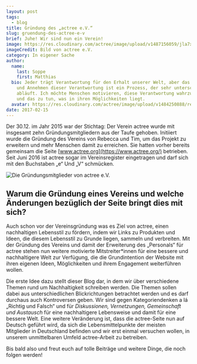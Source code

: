 ```yaml
---
layout: post
tags:
  - blog
title: Gründung des „actree e.V.“
slug: gruendung-des-actree-e-v
brief: Juhe! Wir sind nun ein Verein!
image: https://res.cloudinary.com/actree/image/upload/v1487156059/jla7xbwfeqlk5l9vwu1u.jpg
imageCredit: Bild von actree e.V.
category: In eigener Sache
author:
  name:
    last: Soppe
    first: Matthias
  bio: Jeder trägt Verantwortung für den Erhalt unserer Welt, aber das Erkennen
    und Annehmen dieser Verantwortung ist ein Prozess, der sehr unterschiedlich
    abläuft. Ich möchte Menschen motivieren, diese Verantwortung wahrzunehmen
    und das zu tun, was in ihren Möglichkeiten liegt.
  avatar: https://res.cloudinary.com/actree/image/upload/v1484250888/rerogbrtirzrkwqcamaz.jpg
date: 2017-02-15
---
```


Der 30.12. im Jahr 2015 war der Stichtag: Der Verein actree wurde mit insgesamt zehn Gründungsmitgliedern aus der Taufe gehoben. Initiiert wurde die Gründung des Vereins von Rebecca und Tim, um das Projekt zu erweitern und mehr Menschen damit zu erreichen. Sie hatten vorher bereits gemeinsam die Seite [www.actree.org](https://www.actree.org/) betrieben. Seit Juni 2016 ist actree sogar im Vereinsregister eingetragen und darf sich mit den Buchstaben „e“ Und „V“ schmücken.

![Die Gründungsmitglieder von actree e.V.](//res.cloudinary.com/actree/image/upload/v1471168222/khy8thpmwya9lu9wrcqc.jpg)

## Warum die Gründung eines Vereins und welche Änderungen bezüglich der Seite bringt dies mit sich?

Auch schon vor der Vereinsgründung was es Ziel von actree, einen nachhaltigen Lebensstil zu fördern, indem wir Links zu Produkten und Ideen, die diesem Lebensstil zu Grunde liegen, sammeln und verbreiten. Mit der Gründung des Vereins und damit der Erweiterung des „Personals“ für actree stehen nun weitere motivierte Mitstreiter\*innen für eine bessere und nachhaltigere Welt zur Verfügung, die die Grundintention der Website mit ihren eigenen Ideen, Möglichkeiten und ihrem Engagement weiterführen wollen.

Die erste Idee dazu stellt dieser Blog dar, in dem wir über verschiedene Themen rund um Nachhaltigkeit schreiben werden. Die Themen sollen dabei aus unterschiedlichen Blickrichtungen betrachtet werden und es darf durchaus auch Kontroversen geben. Wir sind gegen Kategoriendenken a lá „Richtig und Falsch“ und für *Diskussionen, Vernetzungen, Gemeinschaft und Austausch* für eine nachhaltigere Lebensweise und damit für eine bessere Welt. Eine weitere Veränderung ist, dass die actree-Seite nun auf Deutsch geführt wird, da sich die Lebensmittelpunkte der meisten Mitglieder in Deutschland befinden und wir erst einmal versuchen wollen, in unserem unmittelbaren Umfeld actree-Arbeit zu betreiben.

Bis bald also und freut euch auf tolle Beiträge und weitere Dinge, die noch folgen werden!